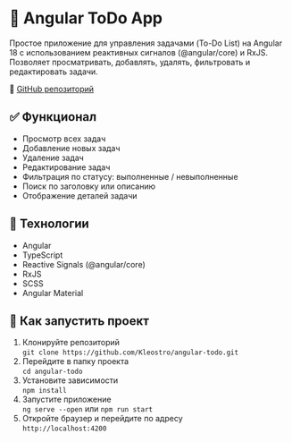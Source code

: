 # 📝 Angular ToDo App

Простое приложение для управления задачами (To-Do List) на Angular 18 с использованием реактивных сигналов (@angular/core) и RxJS.
Позволяет просматривать, добавлять, удалять, фильтровать и редактировать задачи.

🔗 [GitHub репозиторий](https://github.com/Kleostro/angular-todo)

## ✅ Функционал

- Просмотр всех задач
- Добавление новых задач
- Удаление задач
- Редактирование задач
- Фильтрация по статусу: выполненные / невыполненные
- Поиск по заголовку или описанию
- Отображение деталей задачи

## 🔧 Технологии

- Angular
- TypeScript
- Reactive Signals (@angular/core)
- RxJS
- SCSS
- Angular Material

## 🚀 Как запустить проект

1. Клонируйте репозиторий <br>
   `git clone https://github.com/Kleostro/angular-todo.git`
2. Перейдите в папку проекта <br>
   `cd angular-todo`
3. Установите зависимости <br>
   `npm install`
4. Запустите приложение <br>
   `ng serve --open` или `npm run start`
5. Откройте браузер и перейдите по адресу <br>
   `http://localhost:4200`
